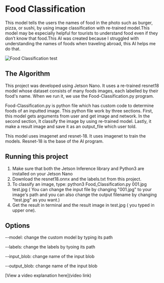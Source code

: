 # Food Classification

This model tells the users the names of food in the photo such as burger, pizza, or sushi, by using image classification with re-trained model.This model may be especially helpful for tourists to understand food even if they don’t know that food.This AI was created because I struggled with understanding the names of foods when traveling abroad, this AI helps me do that.

![Food Classification test](https://github.com/user-attachments/assets/4e5f043d-f833-4abe-a51a-4cd44623b492)

## The Algorithm

This project was developed using Jetson Nano. It uses a re-trained resnet18 model whose dataset consists of many foods images, each labelled by their food's name. When we run it, we use the Food-Classification.py program. 

Food-Classification.py is python file which has custom code to determine foods of an inputted image. This python file work by three sections. First, this model gets arguments from user and get image and network. In the second section, It classify the image by using re-trained model. Lastly, it make a result image and save it as an output_file which user told.

This model uses imagenet and resnet-18.  It uses imagenet to train the models. Resnet-18 is the base of the AI program. 


## Running this project

1. Make sure that both the Jetson Inference library and Python3 are installed on your Jetson Nano
2. Download the resnet18.onnx and the labels.txt from this project.
3. To classify an image, type: python3 Food_Classification.py 001.jpg test.jpg  ( You can change the input file by changing "001.jpg" to your image's path and you can also change the output filename by changing "test.jpg" as you want.)
4. Get the result in terminal and the result image in test.jpg ( you typed in upper one).

## Options

--model: change the custom model by typing its path

--labels: change the labels by tyoing its path

--input_blob: change name of the input blob

--output_blob: change name of the input blob


[View a video explanation here](video link)
